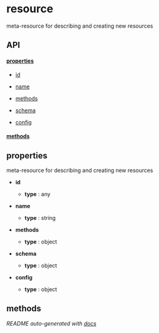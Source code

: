 # resource

meta-resource for describing and creating new resources


## API

#### [properties](#resource-properties)

  - [id](#resource-properties-id)

  - [name](#resource-properties-name)

  - [methods](#resource-properties-methods)

  - [schema](#resource-properties-schema)

  - [config](#resource-properties-config)


#### [methods](#resource-methods)


<a name="resource-properties"></a>

## properties 
meta-resource for describing and creating new resources

- **id** 

  - **type** : any

- **name** 

  - **type** : string

- **methods** 

  - **type** : object

- **schema** 

  - **type** : object

- **config** 

  - **type** : object


<a name="resource-methods"></a> 

## methods 



*README auto-generated with [docs](https://github.com/bigcompany/resources/tree/master/docs)*